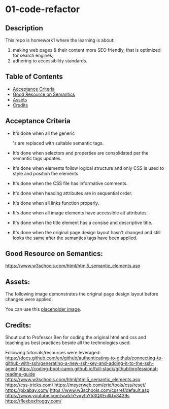 # 01-code-refactor

## Description

This repo is homework1 where the learning is about:
1) making web pages & their content more SEO friendly, that is optimized for search engines;
2) adhering to accessibility standards.

## Table of Contents

- [Acceptance Criteria](#acceptance)
- [Good Resource on Semantics](#resource)
- [Assets](#assets)
- [Credits](#credits)

## Acceptance Criteria

* It's done when all the generic <div>'s are replaced with suitable semantic tags. 

* It's done when selectors and properties are consolidated per the semantic tags updates.

* It's done when elements follow logical structure and only CSS is used to style and position the elements.

* It's done when the CSS file has informative comments. 

* It's done when heading attributes are in sequential order.

* It's done when all links function properly.

* It's done when all image elements have accessible alt attributes.

* It's done when the title element has a consise and descriptive title.

* It's done when the original page design layout hasn't changed and still looks the same after the semantics tags have been applied.


## Good Resource on Semantics:
https://www.w3schools.com/html/html5_semantic_elements.asp


## Assets:

The following image demonstrates the original page design layout before changes were applied:

You can use this [placeholder image](.assets/images/horiseonpageimage.jpg).


## Credits:

Shout out to Professor Ben for coding the original html and css and teaching us best practices beside all the technologies used.

Following tutorials/resources were leveraged:
https://docs.github.com/en/github/authenticating-to-github/connecting-to-github-with-ssh/generating-a-new-ssh-key-and-adding-it-to-the-ssh-agent
https://coding-boot-camp.github.io/full-stack/github/professional-readme-guide
https://www.w3schools.com/html/html5_semantic_elements.asp
https://css-tricks.com/
https://meyerweb.com/eric/tools/css/reset/
https://pixabay.com/
https://www.w3schools.com/cssref/default.asp
https://www.youtube.com/watch?v=yfoY53QXEnI&t=3439s
https://flexboxfroggy.com/

